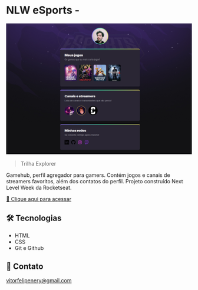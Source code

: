 # NLW eSports -

![preview](./.github/preview.png)

> Trilha Explorer

Gamehub, perfil agregador para gamers. Contém jogos e canais de streamers favoritos, além dos contatos do perfil. Projeto construído Next Level Week da Rocketseat.

[🔗 Clique aqui para acessar](https://vitorfnery.github.io/nlw9-esports-explorer/)

## 🛠️ Tecnologias

- HTML
- CSS
- Git e Github

## 📣 Contato

vitorfelipenery@gmail.com
